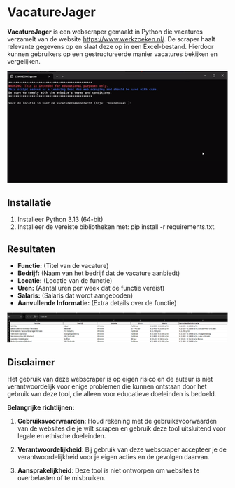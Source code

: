 
# VacatureJager
**VacatureJager** is een webscraper gemaakt in Python die vacatures verzamelt van de website https://www.werkzoeken.nl/. De scraper haalt relevante gegevens op en slaat deze op in een Excel-bestand. Hierdoor kunnen gebruikers op een gestructureerde manier vacatures bekijken en vergelijken.

<img src="Voorbeeld.gif" alt="Voorbeeld" width="800">

## Installatie

1. Installeer Python 3.13 (64-bit)
2. Installeer de vereiste bibliotheken met: pip install -r requirements.txt.

## Resultaten
- **Functie:** (Titel van de vacature)
- **Bedrijf:** (Naam van het bedrijf dat de vacature aanbiedt)
- **Locatie:** (Locatie van de functie)
- **Uren:** (Aantal uren per week dat de functie vereist)
- **Salaris:** (Salaris dat wordt aangeboden)
- **Aanvullende Informatie:** (Extra details over de functie)

![Afbeelding 1](Afbeelding2.png)

## Disclaimer
Het gebruik van deze webscraper is op eigen risico en de auteur is niet verantwoordelijk voor enige problemen die kunnen ontstaan door het gebruik van deze tool, die alleen voor educatieve doeleinden is bedoeld. 

**Belangrijke richtlijnen:**
1. **Gebruiksvoorwaarden**: Houd rekening met de gebruiksvoorwaarden van de websites die je wilt scrapen en gebruik deze tool uitsluitend voor legale en ethische doeleinden.

2. **Verantwoordelijkheid**: Bij gebruik van deze webscraper accepteer je de verantwoordelijkheid voor je eigen acties en de gevolgen daarvan.

3. **Aansprakelijkheid**: Deze tool is niet ontworpen om websites te overbelasten of te misbruiken.

